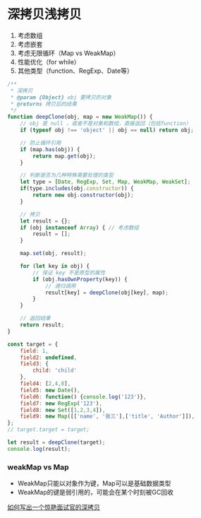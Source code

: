 # 深拷贝浅拷贝

1. 考虑数组
2. 考虑嵌套
3. 考虑无限循环（Map vs WeakMap）
4. 性能优化（for while）
5. 其他类型（function、RegExp、Date等）
```js
/**
 * 深拷贝
 * @param {Object} obj 要拷贝的对象
 * @returns 拷贝后的结果
 */
function deepClone(obj, map = new WeakMap()) {
    // obj 是 null ，或者不是对象和数组，直接返回（包括function）
    if (typeof obj !== 'object' || obj == null) return obj;

    // 防止循环引用
    if (map.has(obj)) {
        return map.get(obj);
    }

    // 判断是否为几种特殊需要处理的类型
    let type = [Date, RegExp, Set, Map, WeakMap, WeakSet];
    if(type.includes(obj.constructor)) {
        return new obj.constructor(obj);
    }

    // 拷贝
    let result = {};
    if (obj instanceof Array) { // 考虑数组
        result = [];
    }

    map.set(obj, result);

    for (let key in obj) {
        // 保证 key 不是原型的属性
        if (obj.hasOwnProperty(key)) {
            // 递归调用
            result[key] = deepClone(obj[key], map);
        }
    }

    // 返回结果
    return result;
}

const target = {
    field: 1,
    field2: undefined,
    field3: {
        child: 'child'
    },
    field4: [2,4,8],
    field5: new Date(),
    field6: function() {console.log('123')},
    field7: new RegExp('123'),
    field8: new Set([1,2,3,4]),
    field9: new Map([['name', '张三'],['title', 'Author']]),
};
// target.target = target;

let result = deepClone(target);
console.log(result);
```

### weakMap vs Map
- WeakMap只能以对象作为键，Map可以是基础数据类型
- WeakMap的键是弱引用的，可能会在某个时刻被GC回收

[如何写出一个惊艳面试官的深拷贝](https://juejin.cn/post/6844903929705136141)